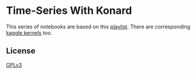 # Time-Series With Konard

This series of notebooks are based on this [playlist](https://youtube.com/playlist?list=PL98nY_tJQXZmT9ZB59T0lsx0ZzzLrYdX4).
There are corresponding [kaggle kernels](https://www.kaggle.com/code/konradb/ts-1b-prophet) too.

## License
[GPLv3](https://choosealicense.com/licenses/gpl-3.0)
